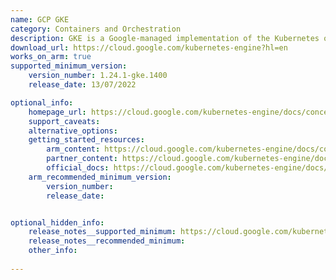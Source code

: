 ```yaml
---
name: GCP GKE
category: Containers and Orchestration
description: GKE is a Google-managed implementation of the Kubernetes open source container orchestration platform.
download_url: https://cloud.google.com/kubernetes-engine?hl=en
works_on_arm: true
supported_minimum_version:
    version_number: 1.24.1-gke.1400
    release_date: 13/07/2022

optional_info:
    homepage_url: https://cloud.google.com/kubernetes-engine/docs/concepts/kubernetes-engine-overview
    support_caveats:
    alternative_options:
    getting_started_resources:
        arm_content: https://cloud.google.com/kubernetes-engine/docs/concepts/kubernetes-engine-overview
        partner_content: https://cloud.google.com/kubernetes-engine/docs/concepts/arm-on-gke
        official_docs: https://cloud.google.com/kubernetes-engine/docs/troubleshooting/arm-workloads
    arm_recommended_minimum_version:
        version_number: 
        release_date:


optional_hidden_info:
    release_notes__supported_minimum: https://cloud.google.com/kubernetes-engine/docs/release-notes#July_13_2022
    release_notes__recommended_minimum:
    other_info: 
    
---
```


